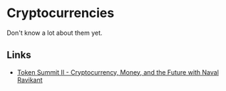 # Cryptocurrencies
Don't know a lot about them yet.

## Links
- [Token Summit II - Cryptocurrency, Money, and the Future with Naval Ravikant](https://www.youtube.com/watch?v=few99D5WnRg)